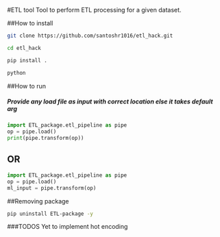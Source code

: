 #ETL tool
Tool to perform ETL processing for a given dataset.

##How to install
```bash
git clone https://github.com/santoshr1016/etl_hack.git

cd etl_hack

pip install .

python
```

##How to run
##### Provide any load file as input with correct location else it takes default arg
```python
import ETL_package.etl_pipeline as pipe
op = pipe.load()
print(pipe.transform(op))
```
## OR
```python
import ETL_package.etl_pipeline as pipe
op = pipe.load()
ml_input = pipe.transform(op)
```
##Removing package
```bash
pip uninstall ETL-package -y
```

###TODOS
Yet to implement hot encoding
